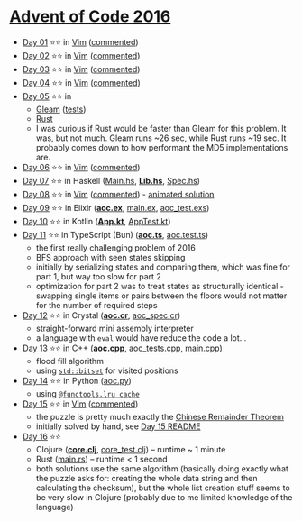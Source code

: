 # [Advent of Code 2016](https://adventofcode.com/2016)

- [Day 01](https://adventofcode.com/2016/day/1) ⭐⭐ in
  [Vim](../vim/2016/day-01/aoc-2016-01.vim)
  ([commented](../vim/2016/day-01/aoc-2016-01.commented.vim))
- [Day 02](https://adventofcode.com/2016/day/2) ⭐⭐ in
  [Vim](../vim/2016/day-02/aoc-2016-02.vim)
  ([commented](../vim/2016/day-02/aoc-2016-02.commented.vim))
- [Day 03](https://adventofcode.com/2016/day/3) ⭐⭐ in
  [Vim](../vim/2016/day-03/aoc-2016-03.vim)
  ([commented](../vim/2016/day-03/aoc-2016-03.commented.vim))
- [Day 04](https://adventofcode.com/2016/day/4) ⭐⭐ in
  [Vim](../vim/2016/day-04/aoc-2016-04.vim)
  ([commented](../vim/2016/day-04/aoc-2016-04.commented.vim))
- [Day 05](https://adventofcode.com/2016/day/5) ⭐⭐ in
  - [Gleam](./day-05-gleam/src/aoc_2016_day_05.gleam)
    ([tests](./day-05-gleam/test/aoc_2016_day_05_test.gleam))
  - [Rust](./day-05-rust/src/main.rs)
  - I was curious if Rust would be faster than Gleam for this problem. It was,
    but not much. Gleam runs ~26 sec, while Rust runs ~19 sec. It probably comes
    down to how performant the MD5 implementations are.
- [Day 06](https://adventofcode.com/2016/day/6) ⭐⭐ in
  [Vim](../vim/2016/day-06/aoc-2016-06.vim)
  ([commented](../vim/2016/day-06/aoc-2016-06.commented.vim))
- [Day 07](https://adventofcode.com/2016/day/7) ⭐⭐ in Haskell
  ([Main.hs](./day-07-haskell/app/Main.hs),
  **[Lib.hs](./day-07-haskell/src/Lib.hs)**,
  [Spec.hs](./day-07-haskell/test/Spec.hs))
- [Day 08](https://adventofcode.com/2016/day/8) ⭐⭐ in
  [Vim](../vim/2016/day-08/aoc-2016-08.vim)
  ([commented](../vim/2016/day-08/aoc-2016-08.commented.vim)) -
  [animated solution](../vim/2016/day-08/README.md)
- [Day 09](https://adventofcode.com/2016/day/9) ⭐⭐ in Elixir
  (**[aoc.ex](./day-09-elixir/lib/aoc.ex)**,
  [main.ex](./day-09-elixir/lib/main.ex),
  [aoc_test.exs](./day-09-elixir/test/aoc_test.exs))
- [Day 10](https://adventofcode.com/2016/day/10) ⭐⭐ in Kotlin
  (**[App.kt](./day-10-kotlin/app/src/main/kotlin/aoc/App.kt)**,
  [AppTest.kt](./day-10-kotlin/app/src/test/kotlin/aoc/AppTest.kt))
- [Day 11](https://adventofcode.com/2016/day/11) ⭐⭐ in TypeScript (Bun)
  (**[aoc.ts](./day-11-typescript/aoc.ts)**,
  [aoc.test.ts](./day-11-typescript/aoc.test.ts))
  - the first really challenging problem of 2016
  - BFS approach with seen states skipping
  - initially by serializing states and comparing them, which was fine for part
    1, but way too slow for part 2
  - optimization for part 2 was to treat states as structurally identical -
    swapping single items or pairs between the floors would not matter for the
    number of required steps
- [Day 12](https://adventofcode.com/2016/day/12) ⭐⭐ in Crystal
  (**[aoc.cr](./day-12-crystal/src/aoc.cr)**,
  [aoc_spec.cr](./day-12-crystal/spec/aoc_spec.cr))
  - straight-forward mini assembly interpreter
  - a language with `eval` would have reduce the code a lot…
- [Day 13](https://adventofcode.com/2016/day/13) ⭐⭐ in C++
  (**[aoc.cpp](./day-13-cpp/src/aoc.cpp)**,
  [aoc_tests.cpp](./day-13-cpp/tests/aoc_tests.cpp),
  [main.cpp](./day-13-cpp/src/main.cpp))
  - flood fill algorithm
  - using [`std::bitset`](https://en.cppreference.com/w/cpp/utility/bitset) for
    visited positions
- [Day 14](https://adventofcode.com/2016/day/14) ⭐⭐ in Python
  ([aoc.py](./day-14-python/aoc.py))
  - using [`@functools.lru_cache`](https://docs.python.org/3/library/functools.html#functools.lru_cache)
- [Day 15](https://adventofcode.com/2016/day/15) ⭐⭐ in
  [Vim](../vim/2016/day-15/aoc-2016-15.vim)
  ([commented](../vim/2016/day-15/aoc-2016-15.commented.vim))
  - the puzzle is pretty much exactly the [Chinese Remainder
    Theorem](https://en.wikipedia.org/wiki/Chinese_remainder_theorem)
  - initially solved by hand, see [Day 15 README](../vim/2016/day-15/README.md)
- [Day 16](https://adventofcode.com/2016/day/16) ⭐⭐
  - Clojure
    (**[core.clj](./day-16-clojure/src/advent_of_code_template/core.clj)**,
    [core_test.clj](./day-16-clojure/test/advent_of_code_template/core_test.clj))
    – runtime ~ 1 minute
  - Rust ([main.rs](./day-16-rust/src/main.rs)) – runtime < 1 second
  - both solutions use the same algorithm (basically doing exactly what the
    puzzle asks for: creating the whole data string and then calculating the
    checksum), but the whole list creation stuff seems to be very slow in
    Clojure (probably due to me limited knowledge of the language)
